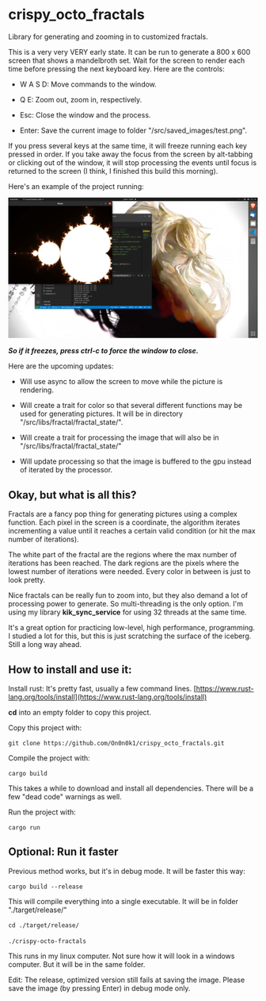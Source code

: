 # crispy_octo_fractals
Library for generating and zooming in to customized fractals.

This is a very very VERY early state. It can be run to generate a 800 x 600 screen that shows a 
mandelbroth set. Wait for the screen to render each time before pressing the next keyboard key.
Here are the controls:

 - W A S D: Move commands to the window.

 - Q E: Zoom out, zoom in, respectively.
 
 - Esc: Close the window and the process.
 
 - Enter: Save the current image to folder "/src/saved_images/test.png".
 
If you press several keys at the same time, it will freeze running each key pressed in order. 
If you take away the focus from the screen by alt-tabbing or clicking out of the window, it 
will stop processing the events until focus is returned to the screen (I think, 
I finished this build this morning).

Here's an example of the project running:

![crispy_octo_fractals](https://github.com/On0n0k1/crispy_octo_fractals/blob/main/static/crispy_octo_fractals.png)



***So if it freezes, press ctrl-c to force the window to close.***

Here are the upcoming updates:

 - Will use async to allow the screen to move while the picture is rendering.
 
 - Will create a trait for color so that several different functions may be used for generating pictures.
It will be in directory "/src/libs/fractal/fractal_state/".
 
 - Will create a trait for processing the image that will also be in "/src/libs/fractal/fractal_state/"
 
 - Will update processing so that the image is buffered to the gpu instead of iterated by the processor.
 
## Okay, but what is all this?

Fractals are a fancy pop thing for generating pictures using a complex function. 
Each pixel in the screen is a coordinate, the algorithm iterates incrementing a 
value until it reaches a certain valid condition (or hit the max number of iterations).

The white part of the fractal are the regions where the max number of iterations has 
been reached. The dark regions are the pixels where the lowest number of iterations 
were needed. Every color in between is just to look pretty.

Nice fractals can be really fun to zoom into, but they also demand a lot of processing 
power to generate. So multi-threading is the only option. I'm using my library 
**kik_sync_service** for using 32 threads at the same time.

It's a great option for practicing low-level, high performance, programming. I studied 
a lot for this, but this is just scratching the surface of the iceberg. Still a long 
way ahead.

## How to install and use it:

Install rust: It's pretty fast, usually a few command lines. [https://www.rust-lang.org/tools/install](https://www.rust-lang.org/tools/install)
 
**cd** into an empty folder to copy this project.
 
Copy this project with:
 
	git clone https://github.com/On0n0k1/crispy_octo_fractals.git
 
Compile the project with:
 
	cargo build
 	
This takes a while to download and install all dependencies. There will be a few "dead code" warnings as well.

Run the project with:
 
	cargo run
	
## Optional: Run it faster

Previous method works, but it's in debug mode. It will be faster this way:

	cargo build --release

This will compile everything into a single executable. It will be in folder "./target/release/"

	cd ./target/release/
	
	./crispy-octo-fractals
	
This runs in my linux computer. Not sure how it will look in a windows computer. 
But it will be in the same folder.

Edit: The release, optimized version still fails at saving the image. Please save the image (by pressing Enter) in debug mode only.


